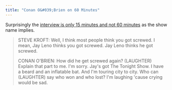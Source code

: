 ```yaml
---
title: "Conan O&#039;Brien on 60 Minutes"
---
```

<p>Surprisingly the <a href="http://www.deadline.com/2010/05/conan-obriens-full-60-minutes-transcript/">interview is only 15 minutes and not 60 minutes</a> as the show name implies.</p>
<blockquote><p>STEVE KROFT: Well, I think most people think you got screwed.  I mean, Jay Leno thinks you got screwed.  Jay Leno thinks he got screwed.</p>
<p>CONAN O'BRIEN: How did he get screwed again?  (LAUGHTER) Explain that part to me.  I'm sorry. Jay's got The Tonight Show.  I have a beard and an inflatable bat.  And I'm touring city to city.  Who can (LAUGHTER) say who won and who lost?  I'm laughing 'cause crying would be sad. </p></blockquote>
